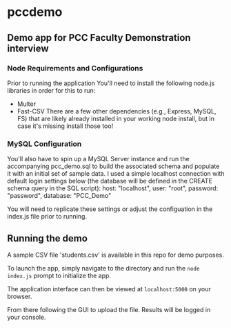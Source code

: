 # pccdemo
 ## Demo app for PCC Faculty Demonstration interview

### Node Requirements and Configurations 
Prior to running the application
 You'll need to install the following node.js libraries in order for this to run:
  - Multer
  - Fast-CSV
There are a few other dependencies (e.g., Express, MySQL, FS) that are likely already installed in your working node install, but in case it's missing install those too!

### MySQL Configuration
You'll also have to spin up a MySQL Server instance and run the accompanying pcc_demo.sql to build the associated schema and populate it with an initial set of sample data. I used a simple localhost connection with default login settings below (the database will be defined in the CREATE schema query in the SQL script):
    host: "localhost",
    user: "root",
    password: "password",
    database: "PCC_Demo"

You will need to replicate these settings or adjust the configuation in the index.js file prior to running. 

## Running the demo
A sample CSV file 'students.csv' is available in this repo for demo purposes. 

To launch the app, simply navigate to the directory and run the `node index.js` prompt to initialize the app. 

The application interface can then be viewed at `localhost:5000` on your browser.

From there following the GUI to upload the file. Results will be logged in your console. 


